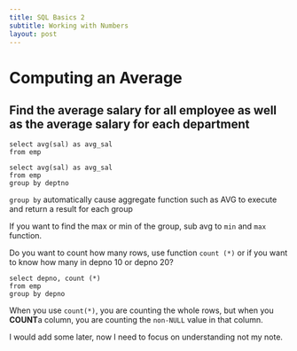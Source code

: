 ```yaml
---
title: SQL Basics 2
subtitle: Working with Numbers
layout: post
---
```

# Computing an Average
## Find the average salary for all employee as well as the average salary for each department
~~~
select avg(sal) as avg_sal
from emp

select avg(sal) as avg_sal
from emp
group by deptno
~~~
`group by` automatically cause aggregate function such as AVG to execute and return a result for each group

If you want to find the max or min of the group, sub avg to `min` and `max` function.

Do you want to count how many rows, use function `count (*)` or if you want to know how many in depno 10 or depno 20?
~~~
select depno, count (*)
from emp
group by depno
~~~
When you use `count(*)`, you are counting the whole rows, but when you **COUNT**a column, you are counting the `non-NULL` value in that column.

I would add some later, now I need to focus on understanding not my note.

